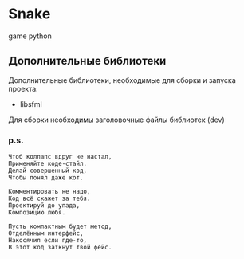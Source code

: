 # Snake
game python



## Дополнительные библиотеки

Дополнительные библиотеки, необходимые для сборки и запуска проекта:

* libsfml

Для сборки необходимы заголовочные файлы библиотек (dev)

### p.s.

    Чтоб коллапс вдруг не настал,
    Применяйте коде-стайл.
    Делай совершенный код,
    Чтобы понял даже кот.
    
    Комментировать не надо,
    Код всё скажет за тебя.
    Проектируй до упада,
    Композицию любя.
    
    Пусть компактным будет метод,
    Отделённым интерфейс,
    Накосячил если где-то,
    В этот код заткнут твой фейс.
    
